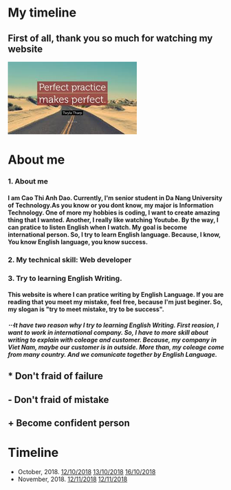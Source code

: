 # My timeline
## First of all, thank you so much for watching my website
![Practive](pratice.jpg "Logo Title Text 1")
# About me
### 1. About me
#### I am Cao Thi Anh Dao. Currently, I'm senior student in Da Nang University of Technology.As you know or you dont know, my major is Information Technology. One of more my hobbies is coding, I want to create amazing thing that I wanted. Another, I really like watching Youtube. By the way, I can pratice to listen English when I watch. My goal is become international person. So, I try to learn English language. Because, I know, You know English language, you know success.
### 2. My technical skill: Web developer
### 3. Try to learning English Writing.
####  This website is where I can pratice writing by English Language. If you are reading that you meet my mistake, feel free, because I'm just beginer. So, my slogan is "try to meet mistake, try to be success".

##### ⋅⋅⋅It have two reason why I try to learning English Writing. First reasion, I want to work in international company. So, I have to more skill about writing to explain with coleage and customer. Because, my company in Viet Nam, maybe our customer is in outside. More than, my coleage come from many country. And we comunicate together by English Language.


## * Don't fraid of failure
## - Don't fraid of mistake
## + Become confident person

# Timeline
* October, 2018.
[12/10/2018](manageyourtime.md)
[13/10/2018](become-confident-perspm.md)
[16/10/2018](maintain-habit-reading-book.md)
* November, 2018.
[12/11/2018](https://www.google.com)
[12/11/2018](https://www.google.com)
